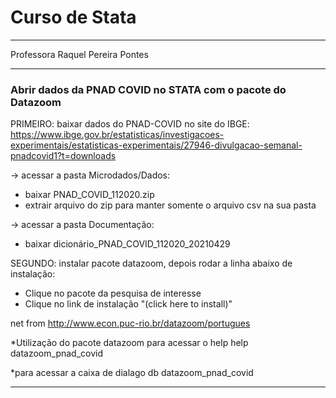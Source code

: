 # Curso de Stata

***************************************************
Professora Raquel Pereira Pontes         
***************************************************

### Abrir dados da PNAD COVID no STATA com o pacote do Datazoom

PRIMEIRO: baixar dados do PNAD-COVID no site do IBGE: https://www.ibge.gov.br/estatisticas/investigacoes-experimentais/estatisticas-experimentais/27946-divulgacao-semanal-pnadcovid1?t=downloads

-> acessar a pasta Microdados/Dados:
- baixar PNAD_COVID_112020.zip
- extrair arquivo do zip para manter somente o arquivo csv na sua pasta

-> acessar a pasta Documentação:
- baixar dicionário_PNAD_COVID_112020_20210429

SEGUNDO: instalar pacote datazoom, depois rodar a linha abaixo de instalação:
- Clique no pacote da pesquisa de interesse
- Clique no link de instalação "(click here to install)"

net from http://www.econ.puc-rio.br/datazoom/portugues

*Utilização do pacote datazoom para acessar o help
help datazoom_pnad_covid

*para acessar a caixa de dialago
db datazoom_pnad_covid

***********************************************************
